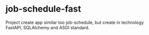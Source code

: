 # job-schedule-fast
Project create app similar too job-schedule, but create in technology FastAPI, SQLAlchemy and ASGI standard.
